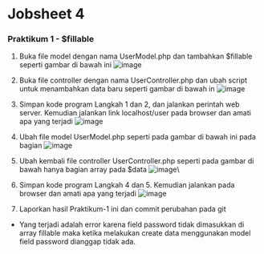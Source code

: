 # Jobsheet 4 

### Praktikum 1 - $fillable

1. Buka file model dengan nama UserModel.php dan tambahkan $fillable seperti gambar di bawah ini
![image](https://github.com/gbrn7/PWL_2024/assets/127575934/a2531d3b-7b84-4379-bc1e-9dfa5c7e864e)

2. Buka file controller dengan nama UserController.php dan ubah script untuk menambahkan data baru seperti gambar di bawah in
![image](https://github.com/gbrn7/PWL_2024/assets/127575934/f88a0998-79a7-417c-8908-1a40a472636d)

3. Simpan kode program Langkah 1 dan 2, dan jalankan perintah web server. Kemudian jalankan link localhost/user pada browser dan amati apa yang terjadi
![image](https://github.com/gbrn7/PWL_2024/assets/127575934/c3aeeadb-5d71-4670-ba36-db82e3fa7274)

5. Ubah file model UserModel.php seperti pada gambar di bawah ini pada bagian 
![image](https://github.com/gbrn7/PWL_2024/assets/127575934/c93e352f-f491-4488-9aeb-aec1b5c73e46)

6. Ubah kembali file controller UserController.php seperti pada gambar di bawah hanya bagian array pada $data
![image](https://github.com/gbrn7/PWL_2024/assets/127575934/1a30e0a5-c532-4feb-acb1-8e1bb9542d6c)\

7. Simpan kode program Langkah 4 dan 5. Kemudian jalankan pada browser dan amati apa yang terjadi
![image](https://github.com/gbrn7/PWL_2024/assets/127575934/829d69e1-042b-42b0-a632-b453fd7c8926)

8. Laporkan hasil Praktikum-1 ini dan commit perubahan pada git
- Yang terjadi adalah error karena field password tidak dimasukkan di array fillable maka ketika melakukan create data menggunakan model field password dianggap tidak ada.
